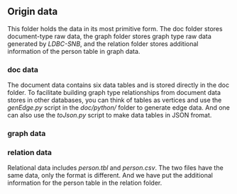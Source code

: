 ## Origin data
This folder holds the data in its most primitive form. The doc folder stores document-type raw data, the graph folder stores graph type raw data generated by *LDBC-SNB*, and the relation folder stores additional information of the person table in graph data.
### doc data
The document data contains six data tables and is stored directly in the doc folder. To facilitate building graph type relationships from document data stores in other databases, you can think of tables as vertices and use the *genEdge.py* script in the *doc/python/* folder to generate edge data. And one can also use the *toJson.py* script to make data tables in JSON fromat.
### graph data

### relation data
Relational data includes *person.tbl* and *person.csv*. The two files have the same data, only the format is different. And we have put the additional information for the person table in the relation folder.
